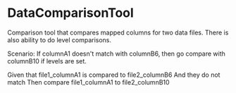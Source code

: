 # DataComparisonTool
Comparison tool that compares mapped columns for two data files.  There is also ability to do level comparisons. 

Scenario: If columnA1 doesn't match with columnB6, then go compare with columnB10 if levels are set.

Given that file1_columnA1 is compared to file2_columnB6
And they do not match
Then compare file1_columnA1 to file2_columnB10
